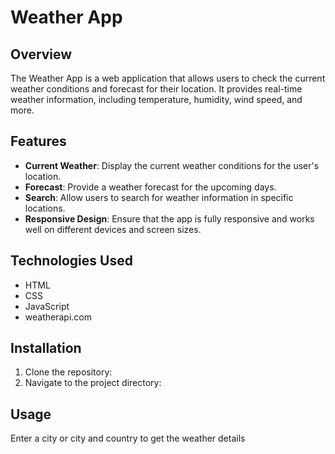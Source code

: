 # Weather App

## Overview

The Weather App is a web application that allows users to check the current weather conditions and forecast for their location. It provides real-time weather information, including temperature, humidity, wind speed, and more.

## Features

- **Current Weather**: Display the current weather conditions for the user's location.
- **Forecast**: Provide a weather forecast for the upcoming days.
- **Search**: Allow users to search for weather information in specific locations.
- **Responsive Design**: Ensure that the app is fully responsive and works well on different devices and screen sizes.

## Technologies Used

- HTML
- CSS
- JavaScript
- weatherapi.com

## Installation

1. Clone the repository:
2. Navigate to the project directory:

## Usage
Enter a city or city and country to get the weather details 
